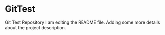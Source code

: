 # GitTest
Git Test Repository
I am editing the README file. Adding some more details about the project description.
